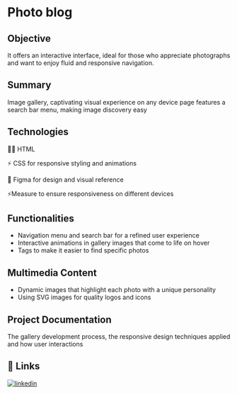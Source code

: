 # Photo blog

## Objective

It offers an interactive interface, ideal for those who appreciate photographs and want to enjoy fluid and responsive navigation.

## Summary

Image gallery, captivating visual experience on any device page features a search bar menu, making image discovery easy

## Technologies

👩‍💻 HTML

⚡️ CSS for responsive styling and animations

🧠 Figma for design and visual reference

⚡️Measure to ensure responsiveness on different devices

## Functionalities

- Navigation menu and search bar for a refined user experience
- Interactive animations in gallery images that come to life on hover
- Tags to make it easier to find specific photos

## Multimedia Content

- Dynamic images that highlight each photo with a unique personality
- Using SVG images for quality logos and icons

## Project Documentation

The gallery development process, the responsive design techniques applied and how user interactions

## 🔗 Links

[![linkedin](https://img.shields.io/badge/linkedin-0A66C2?style=for-the-badge&logo=linkedin&logoColor=white)](https://github.com/thiagotsdelima/)